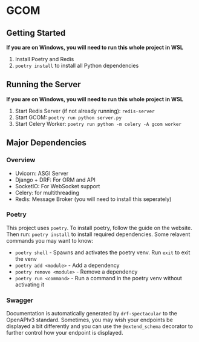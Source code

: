 # GCOM

## Getting Started
**If you are on Windows, you will need to run this whole project in WSL**
1. Install Poetry and Redis
2. `poetry install` to install all Python dependencies

## Running the Server
**If you are on Windows, you will need to run this whole project in WSL**
1. Start Redis Server (if not already running): `redis-server`
2. Start GCOM: `poetry run python server.py`
3. Start Celery Worker: `poetry run python -m celery -A gcom worker`

## Major Dependencies 
### Overview
- Uvicorn: ASGI Server
- Django + DRF: For ORM and API
- SocketIO: For WebSocket support
- Celery: for multithreading
- Redis: Message Broker (you will need to install this seperately)

### Poetry
This project uses `poetry`. To install poetry, follow the guide on the 
website. Then run: `poetry install` to install required dependencies. 
Some relavent commands you may want to know:
- `poetry shell` - Spawns and activates the poetry venv. Run `exit` to 
exit the venv
- `poetry add <module>` - Add a dependency
- `poetry remove <module>` - Remove a dependency
- `poetry run <command>` - Run a command in the poetry venv without 
activating it

### Swagger
Documentation is automatically generated by `drf-spectacular` to the
OpenAPIv3 standard. Sometimes, you may wish your endpoints be displayed 
a bit differently and you can use the `@extend_schema` decorator to 
further control how your endpoint is displayed.